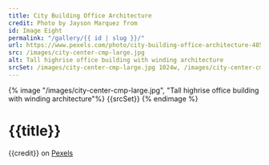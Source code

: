 ```yaml
---
title: City Building Office Architecture
credit: Photo by Jayson Marquez from
id: Image Eight
permalink: "/gallery/{{ id | slug }}/"
url: https://www.pexels.com/photo/city-building-office-architecture-4850412/
src: /images/city-center-cmp-large.jpg
alt: Tall highrise office building with winding architecture
srcSet: /images/city-center-cmp-large.jpg 1024w, /images/city-center-cmp-med.jpg 640w, /images/city-center-cmp-small.jpg 320w
---
```


{% image "/images/city-center-cmp-large.jpg", "Tall highrise office building with winding architecture"%}
{{srcSet}}
{% endimage %}

# {{title}}

{{credit}} on [Pexels]({{url}})